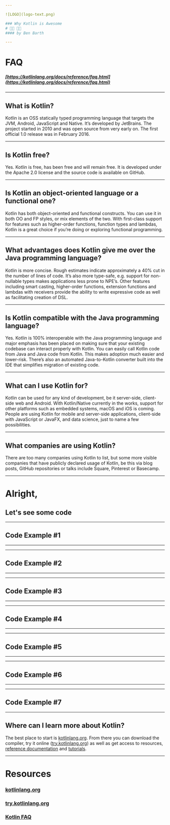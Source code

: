 ```yaml
---

![LOGO](logo-text.png)

### Why Kotlin is Awesome
# 👨‍💻 👩‍💻
#### by Ben Barth

---
```

<!-- .slide: data-autoslide="5000" -->

# FAQ

##### [https://kotlinlang.org/docs/reference/faq.html](https://kotlinlang.org/docs/reference/faq.html)

---
<!-- .slide: data-autoslide="10000" -->

## What is Kotlin?

Kotlin is an OSS statically typed programming language that targets the JVM, Android, JavaScript and Native. It’s developed by JetBrains. The project started in 2010 and was open source from very early on. The first official 1.0 release was in February 2016.

---
<!-- .slide: data-autoslide="10000" -->

## Is Kotlin free?

Yes. Kotlin is free, has been free and will remain free. It is developed under the Apache 2.0 license and the source code is available on GitHub.

---
<!-- .slide: data-autoslide="10000" -->

## Is Kotlin an object-oriented language or a functional one?

Kotlin has both object-oriented and functional constructs. You can use it in both OO and FP styles, or mix elements of the two. With first-class support for features such as higher-order functions, function types and lambdas, Kotlin is a great choice if you’re doing or exploring functional programming.

---
<!-- .slide: data-autoslide="10000" -->

## What advantages does Kotlin give me over the Java programming language?

Kotlin is more concise. Rough estimates indicate approximately a 40% cut in the number of lines of code. It’s also more type-safe, e.g. support for non-nullable types makes applications less prone to NPE’s. Other features including smart casting, higher-order functions, extension functions and lambdas with receivers provide the ability to write expressive code as well as facilitating creation of DSL.

---
<!-- .slide: data-autoslide="10000" -->

## Is Kotlin compatible with the Java programming language?

Yes. Kotlin is 100% interoperable with the Java programming language and major emphasis has been placed on making sure that your existing codebase can interact properly with Kotlin. You can easily call Kotlin code from Java and Java code from Kotlin. This makes adoption much easier and lower-risk. There’s also an automated Java-to-Kotlin converter built into the IDE that simplifies migration of existing code.

---
<!-- .slide: data-autoslide="10000" -->

## What can I use Kotlin for?

Kotlin can be used for any kind of development, be it server-side, client-side web and Android. With Kotlin/Native currently in the works, support for other platforms such as embedded systems, macOS and iOS is coming. People are using Kotlin for mobile and server-side applications, client-side with JavaScript or JavaFX, and data science, just to name a few possibilities.

---
<!-- .slide: data-autoslide="10000" -->

## What companies are using Kotlin?

There are too many companies using Kotlin to list, but some more visible companies that have publicly declared usage of Kotlin, be this via blog posts, GitHub repositories or talks include Square, Pinterest or Basecamp.

---

# Alright,
## Let's see some code

---

## Code Example #1

---

---

## Code Example #2

---

---

## Code Example #3

---

---

## Code Example #4

---

---

## Code Example #5

---

---

## Code Example #6

---

---

## Code Example #7

---

## Where can I learn more about Kotlin?

The best place to start is [kotlinlang.org](https://kotlinlang.org/). From there you can download the compiler, try it online ([try.kotlinlang.org](https://try.kotlinlang.org/)) as well as get access to resources, [reference documentation](https://kotlinlang.org/docs/reference/index.html) and [tutorials](https://kotlinlang.org/docs/tutorials/index.html).

---

# Resources
### [kotlinlang.org](https://kotlinlang.org)
### [try.kotlinlang.org](https://try.kotlinlang.org/)
### [Kotlin FAQ](https://kotlinlang.org/docs/reference/faq.html)
